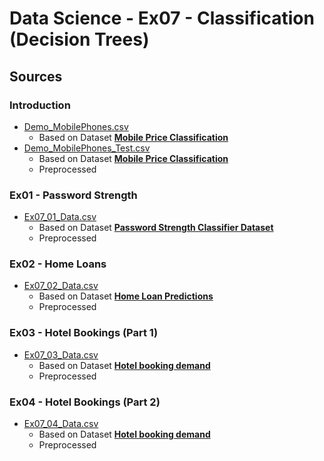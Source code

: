 # Data Science - Ex07 - Classification (Decision Trees)

## Sources

### Introduction

- [Demo_MobilePhones.csv](./Demo_MobilePhones.csv)
  - Based on Dataset [**Mobile Price Classification**](https://www.kaggle.com/iabhishekofficial/mobile-price-classification)
- [Demo_MobilePhones_Test.csv](./Demo_MobilePhones_Test.csv)
  - Based on Dataset [**Mobile Price Classification**](https://www.kaggle.com/iabhishekofficial/mobile-price-classification)
  - Preprocessed

### Ex01 - Password Strength

- [Ex07_01_Data.csv](./Ex07_01_Data.csv)
  - Based on Dataset [**Password Strength Classifier Dataset**](https://www.kaggle.com/bhavikbb/password-strength-classifier-dataset)
  - Preprocessed

### Ex02 - Home Loans

- [Ex07_02_Data.csv](./Ex07_02_Data.csv)
  - Based on Dataset [**Home Loan Predictions**](https://www.kaggle.com/gavincanacam/home-loan-predictions)
  - Preprocessed

### Ex03 - Hotel Bookings (Part 1)

- [Ex07_03_Data.csv](./Ex07_03_Data.csv)
  - Based on Dataset [**Hotel booking demand**](https://www.kaggle.com/jessemostipak/hotel-booking-demand)
  - Preprocessed

### Ex04 - Hotel Bookings (Part 2)

- [Ex07_04_Data.csv](./Ex07_04_Data.csv)
  - Based on Dataset [**Hotel booking demand**](https://www.kaggle.com/jessemostipak/hotel-booking-demand)
  - Preprocessed
